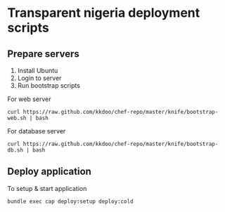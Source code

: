 Transparent nigeria deployment scripts
=======

Prepare servers
-------

1. Install Ubuntu
2. Login to server
3. Run bootstrap scripts

For web server

`curl https://raw.github.com/kkdoo/chef-repo/master/knife/bootstrap-web.sh | bash`

For database server

`curl https://raw.github.com/kkdoo/chef-repo/master/knife/bootstrap-db.sh | bash`

Deploy application
-------

To setup & start application

`bundle exec cap deploy:setup deploy:cold`
